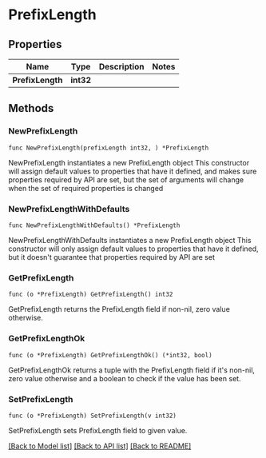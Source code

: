 # PrefixLength

## Properties

Name | Type | Description | Notes
------------ | ------------- | ------------- | -------------
**PrefixLength** | **int32** |  | 

## Methods

### NewPrefixLength

`func NewPrefixLength(prefixLength int32, ) *PrefixLength`

NewPrefixLength instantiates a new PrefixLength object
This constructor will assign default values to properties that have it defined,
and makes sure properties required by API are set, but the set of arguments
will change when the set of required properties is changed

### NewPrefixLengthWithDefaults

`func NewPrefixLengthWithDefaults() *PrefixLength`

NewPrefixLengthWithDefaults instantiates a new PrefixLength object
This constructor will only assign default values to properties that have it defined,
but it doesn't guarantee that properties required by API are set

### GetPrefixLength

`func (o *PrefixLength) GetPrefixLength() int32`

GetPrefixLength returns the PrefixLength field if non-nil, zero value otherwise.

### GetPrefixLengthOk

`func (o *PrefixLength) GetPrefixLengthOk() (*int32, bool)`

GetPrefixLengthOk returns a tuple with the PrefixLength field if it's non-nil, zero value otherwise
and a boolean to check if the value has been set.

### SetPrefixLength

`func (o *PrefixLength) SetPrefixLength(v int32)`

SetPrefixLength sets PrefixLength field to given value.



[[Back to Model list]](../README.md#documentation-for-models) [[Back to API list]](../README.md#documentation-for-api-endpoints) [[Back to README]](../README.md)


